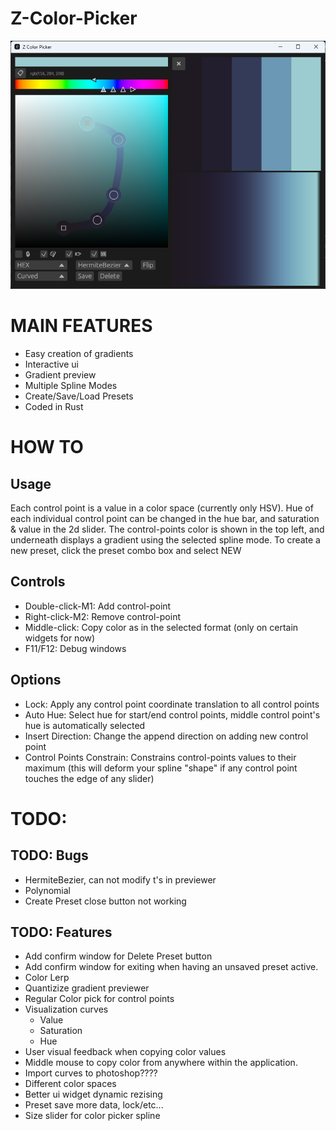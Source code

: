 # Z-Color-Picker

![alt text](img/preview_even_newer.png)

# MAIN FEATURES

- Easy creation of gradients
- Interactive ui
- Gradient preview
- Multiple Spline Modes
- Create/Save/Load Presets
- Coded in Rust

# HOW TO

## Usage

Each control point is a value in a color space (currently only HSV).
Hue of each individual control point can be changed in the hue bar, and saturation & value in the 2d slider.
The control-points color is shown in the top left, and underneath displays a gradient using the selected spline mode.
To create a new preset, click the preset combo box and select NEW

## Controls

- Double-click-M1: Add control-point
- Right-click-M2: Remove control-point
- Middle-click: Copy color as in the selected format (only on certain widgets for now)
- F11/F12: Debug windows

## Options

- Lock: Apply any control point coordinate translation to all control points
- Auto Hue: Select hue for start/end control points, middle control point's hue is automatically selected
- Insert Direction: Change the append direction on adding new control point
- Control Points Constrain: Constrains control-points values to their maximum (this will deform your spline "shape" if any control point touches the edge of any slider)

# TODO:

## TODO: Bugs

- HermiteBezier, can not modify t's in previewer
- Polynomial
- Create Preset close button not working

## TODO: Features

- Add confirm window for Delete Preset button
- Add confirm window for exiting when having an unsaved preset active.
- Color Lerp
- Quantizize gradient previewer
- Regular Color pick for control points
- Visualization curves
  - Value
  - Saturation
  - Hue
- User visual feedback when copying color values
- Middle mouse to copy color from anywhere within the application.
- Import curves to photoshop????
- Different color spaces
- Better ui widget dynamic rezising
- Preset save more data, lock/etc...
- Size slider for color picker spline
